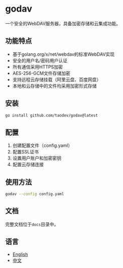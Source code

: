 # godav

一个安全的WebDAV服务器，具备加密存储和云集成功能。

## 功能特点

- 基于golang.org/x/net/webdav的标准WebDAV实现
- 安全的用户名/密码用户认证
- 所有通信采用HTTPS加密
- AES-256-GCM文件存储加密
- 支持远程云存储挂载（阿里云盘、百度网盘）
- 本地和云存储中的文件均采用加密形式存储

## 安装

```bash
go install github.com/taodev/godav@latest
```

## 配置

1. 创建配置文件（config.yaml）
2. 配置SSL证书
3. 设置用户账户和加密密钥
4. 配置云存储连接

## 使用方法

```bash
godav --config config.yaml
```

## 文档

完整文档位于`docs`目录中。

## 语言

- [English](README.md)
- [中文](README_zh.md)